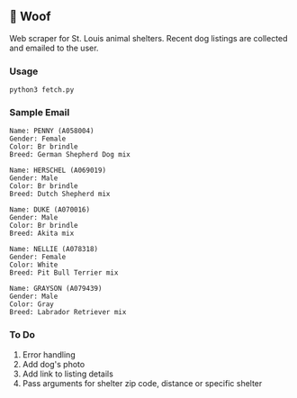 ## :dog: Woof

Web scraper for St. Louis animal shelters. Recent dog listings are collected and emailed to the user.

### Usage
```
python3 fetch.py
```

### Sample Email

```
Name: PENNY (A058004)
Gender: Female
Color: Br brindle
Breed: German Shepherd Dog mix

Name: HERSCHEL (A069019)
Gender: Male
Color: Br brindle
Breed: Dutch Shepherd mix

Name: DUKE (A070016)
Gender: Male
Color: Br brindle
Breed: Akita mix

Name: NELLIE (A078318)
Gender: Female
Color: White
Breed: Pit Bull Terrier mix

Name: GRAYSON (A079439)
Gender: Male
Color: Gray
Breed: Labrador Retriever mix
```

### To Do

1. Error handling
2. Add dog's photo
3. Add link to listing details
4. Pass arguments for shelter zip code, distance or specific shelter